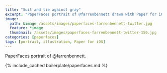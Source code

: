 ```yaml
---
title: "Suit and tie against gray"
excerpt: "PaperFaces portrait of @farrenbennett drawn with Paper for iOS on an iPad."
image: 
  path: &image /assets/images/paperfaces-farrenbennett-twitter.jpg 
  feature: *image
  thumbnail: /assets/images/paperfaces-farrenbennett-twitter-150.jpg
categories: [paperfaces]
tags: [portrait, illustration, Paper for iOS]
---
```


PaperFaces portrait of [@farrenbennett](https://twitter.com/farrenbennett).

{% include_cached boilerplate/paperfaces.md %}
